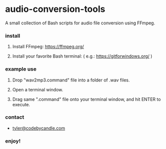 # audio-conversion-tools
A small collection of Bash scripts for audio file conversion using FFmpeg.

### install
1.  Install FFmpeg:
    https://ffmpeg.org/
    
2.  Install your favorite Bash terminal:
    ( e.g.: https://gitforwindows.org/ )
    
### example use
1.  Drop "wav2mp3.command" file into a folder of .wav files.

2.  Open a terminal window.

3.  Drag same ".command" file onto your terminal window, and hit ENTER to execute.

### contact

- tyler@codebycandle.com

### enjoy!
